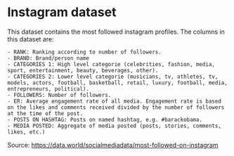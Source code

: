 # Instagram dataset

This dataset contains the most followed instagram profiles. The columns in this dataset are:

	- RANK: Ranking according to number of followers.
	- BRAND: Brand/person name
	- CATEGORIES 1: High level categorie (celebrities, fashion, media, sport, entertainment, beauty, beverages, other). 
	- CATEGORIES 2: Lower level categorie (musicians, tv, athletes, tv, models, actors, football, basketball, retail, luxury, football, media, entrepreneurs, political). 
	- FOLLOWERS: Number of followers. 
	- ER: Average engagement rate of all media. Engagement rate is based on the likes and comments received divided by the number of followers at the time of the post. 
	- POSTS ON HASHTAG: Posts on named hashtag, e.g. #barackobama.
	- MEDIA POSTED: Aggregate of media posted (posts, stories, comments, likes, etc.)

Source: https://data.world/socialmediadata/most-followed-on-instagram


